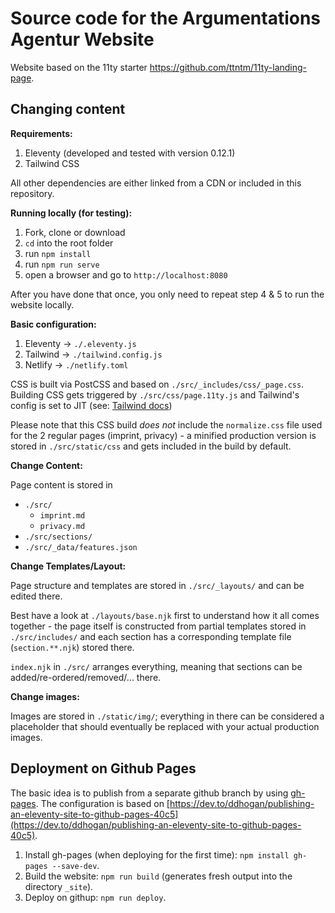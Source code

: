 # Source code for the Argumentations Agentur Website

Website based on the 11ty starter <https://github.com/ttntm/11ty-landing-page>.


## Changing content

**Requirements:**

1. Eleventy (developed and tested with version 0.12.1)
2. Tailwind CSS

All other dependencies are either linked from a CDN or included in this repository.

**Running locally (for testing):**

1. Fork, clone or download
2. `cd` into the root folder
3. run `npm install`
4. run `npm run serve`
5. open a browser and go to `http://localhost:8080`


After you have done that once, you only need to repeat step 4 & 5 to run the website locally.

**Basic configuration:**

1. Eleventy -> `./.eleventy.js`
2. Tailwind -> `./tailwind.config.js`
3. Netlify -> `./netlify.toml`

CSS is built via PostCSS and based on `./src/_includes/css/_page.css`. Building CSS gets triggered by `./src/css/page.11ty.js` and Tailwind's config is set to JIT (see: [Tailwind docs](https://tailwindcss.com/docs/just-in-time-mode))

Please note that this CSS build _does not_ include the `normalize.css` file used for the 2 regular pages (imprint, privacy) - a minified production version is stored in `./src/static/css` and gets included in the build by default.

**Change Content:**

Page content is stored in

- `./src/`
  - `imprint.md`
  - `privacy.md`
- `./src/sections/`
- `./src/_data/features.json`

**Change Templates/Layout:**

Page structure and templates are stored in `./src/_layouts/` and can be edited there.

Best have a look at `./layouts/base.njk` first to understand how it all comes together - the page itself is constructed from partial templates stored in `./src/includes/` and each section has a corresponding template file (`section.**.njk`) stored there.

`index.njk` in `./src/` arranges everything, meaning that sections can be added/re-ordered/removed/... there.

**Change images:**

Images are stored in `./static/img/`; everything in there can be considered a placeholder that should eventually be replaced with your actual production images.

## Deployment on Github Pages

The basic idea is to publish from a separate github branch by using [gh-pages](https://www.npmjs.com/package/gh-pages). The configuration is based on [https://dev.to/ddhogan/publishing-an-eleventy-site-to-github-pages-40c5](https://dev.to/ddhogan/publishing-an-eleventy-site-to-github-pages-40c5).

1. Install gh-pages (when deploying for the first time): `npm install gh-pages --save-dev`.
2. Build the website: `npm run build` (generates fresh output into the directory `_site`).
3. Deploy on githup: `npm run deploy`.
